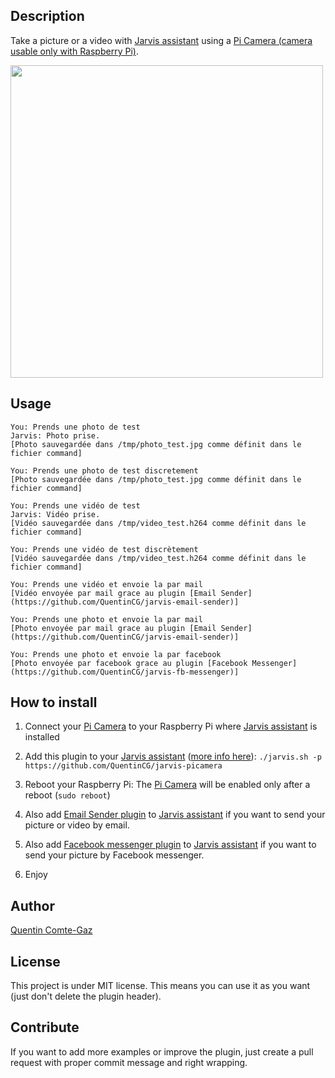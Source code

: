 ## Description
Take a picture or a video with <a target="_blank" href="http://domotiquefacile.fr/jarvis/">Jarvis assistant</a> using a <a target="_blank" href="https://www.raspberrypi.org/products/camera-module/">Pi Camera (camera usable only with Raspberry Pi)</a>.


<img src="https://raw.githubusercontent.com/QuentinCG/jarvis-picamera/master/presentation.jpg" width="500">


## Usage
```
You: Prends une photo de test
Jarvis: Photo prise.
[Photo sauvegardée dans /tmp/photo_test.jpg comme définit dans le fichier command]

You: Prends une photo de test discretement
[Photo sauvegardée dans /tmp/photo_test.jpg comme définit dans le fichier command]

You: Prends une vidéo de test
Jarvis: Vidéo prise.
[Vidéo sauvegardée dans /tmp/video_test.h264 comme définit dans le fichier command]

You: Prends une vidéo de test discrètement
[Vidéo sauvegardée dans /tmp/video_test.h264 comme définit dans le fichier command]

You: Prends une vidéo et envoie la par mail
[Vidéo envoyée par mail grace au plugin [Email Sender](https://github.com/QuentinCG/jarvis-email-sender)]

You: Prends une photo et envoie la par mail
[Photo envoyée par mail grace au plugin [Email Sender](https://github.com/QuentinCG/jarvis-email-sender)]

You: Prends une photo et envoie la par facebook
[Photo envoyée par facebook grace au plugin [Facebook Messenger](https://github.com/QuentinCG/jarvis-fb-messenger)]
```


## How to install

1) Connect your <a target="_blank" href="https://www.raspberrypi.org/products/camera-module/">Pi Camera</a> to your Raspberry Pi where <a target="_blank" href="http://domotiquefacile.fr/jarvis/">Jarvis assistant</a> is installed

2) Add this plugin to your <a target="_blank" href="http://domotiquefacile.fr/jarvis/">Jarvis assistant</a> (<a target="_blank" href="http://domotiquefacile.fr/jarvis/content/plugins">more info here</a>): ```./jarvis.sh -p https://github.com/QuentinCG/jarvis-picamera```

3) Reboot your Raspberry Pi: The <a target="_blank" href="https://www.raspberrypi.org/products/camera-module/">Pi Camera</a> will be enabled only after a reboot (`sudo reboot`)

4) Also add <a target="_blank" href="https://github.com/QuentinCG/jarvis-email-sender">Email Sender plugin</a> to <a target="_blank" href="http://domotiquefacile.fr/jarvis/">Jarvis assistant</a> if you want to send your picture or video by email.

5) Also add <a target="_blank" href="https://github.com/QuentinCG/jarvis-fb-messenger">Facebook messenger plugin</a> to <a target="_blank" href="http://domotiquefacile.fr/jarvis/">Jarvis assistant</a> if you want to send your picture by Facebook messenger.

6) Enjoy


## Author
[Quentin Comte-Gaz](http://quentin.comte-gaz.com/)


## License

This project is under MIT license. This means you can use it as you want (just don't delete the plugin header).


## Contribute

If you want to add more examples or improve the plugin, just create a pull request with proper commit message and right wrapping.
